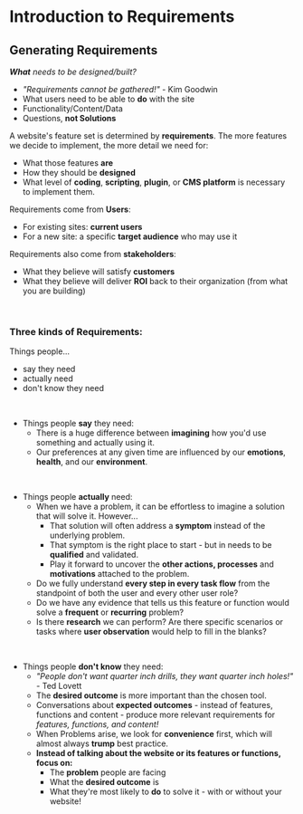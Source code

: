 # Introduction to Requirements

## Generating Requirements

***What** needs to be designed/built?*

- *"Requirements cannot be gathered!"* - Kim Goodwin
- What users need to be able to **do** with the site
- Functionality/Content/Data
- Questions, **not Solutions**

A website's feature set is determined by **requirements**. The more features we decide to implement, the more detail we need for:
- What those features **are**
- How they should be **designed**
- What level of **coding**, **scripting**, **plugin**, or **CMS platform** is necessary to implement them.

Requirements come from **Users**:
- For existing sites: **current users**
- For a new site: a specific **target audience** who may use it

Requirements also come from **stakeholders**:
- What they believe will satisfy **customers**
- What they believe will deliver **ROI** back to their organization (from what you are building)

<br />

### **Three kinds of Requirements:**

Things people...
- say they need
- actually need
- don't know they need

<br />

- Things people **say** they need:
  - There is a huge difference between **imagining** how you'd use something and actually using it.
  - Our preferences at any given time are influenced by our **emotions**, **health**, and our **environment**.

<br />

- Things people **actually** need:
  - When we have a problem, it can be effortless to imagine a solution that will solve it. However...
    - That solution will often address a **symptom** instead of the underlying problem.
    - That symptom is the right place to start - but in needs to be **qualified** and validated.
    - Play it forward to uncover the **other actions, processes** and **motivations** attached to the problem.
  - Do we fully understand **every step in every task flow** from the standpoint of both the user and every other user role?
  - Do we have any evidence that tells us this feature or function would solve a **frequent** or **recurring** problem?
  - Is there **research** we can perform? Are there specific scenarios or tasks where **user observation** would help to fill in the blanks?

<br />

- Things people **don't know** they need:
  - *"People don't want quarter inch drills, they want quarter inch holes!"* - Ted Lovett
  - The **desired outcome** is more important than the chosen tool.
  - Conversations about **expected outcomes** - instead of features, functions and content - produce more relevant requirements for *features, functions, and content!*
  - When Problems arise, we look for **convenience** first, which will almost always **trump** best practice.
  - **Instead of talking about the website or its features or functions, focus on:**
    - The **problem** people are facing
    - What the **desired outcome** is
    - What they're most likely to **do** to solve it - with or without your website!
